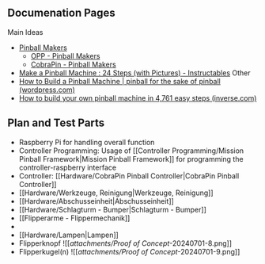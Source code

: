 ## Documenation Pages
Main Ideas
- [Pinball Makers](https://pinballmakers.com/wiki/index.php?title=Main_Page) 
	- [OPP - Pinball Makers](https://pinballmakers.com/wiki/index.php?title=OPP) 
	- [CobraPin - Pinball Makers](https://pinballmakers.com/wiki/index.php?title=CobraPin) 
- [Make a Pinball Machine : 24 Steps (with Pictures) - Instructables](https://www.instructables.com/Making-a-Pinball-Machine/) 
Other
- [How to Build a Pinball Machine | pinball for the sake of pinball (wordpress.com)](https://howtobuildapinballmachine.wordpress.com/) 
- [How to build your own pinball machine in 4,761 easy steps (inverse.com)](https://www.inverse.com/input/culture/homebrew-pinball-expo-2021) 
## Plan and Test Parts
- Raspberry Pi for handling overall function
- Controller Programming: Usage of [[Controller Programming/Mission Pinball Framework|Mission Pinball Framework]] for programming the controller-raspberry interface
- Controller: [[Hardware/CobraPin Pinball Controller|CobraPin Pinball Controller]] 
- [[Hardware/Werkzeuge, Reinigung|Werkzeuge, Reinigung]] 
- [[Hardware/Abschusseinheit|Abschusseinheit]]
- [[Hardware/Schlagturm - Bumper|Schlagturm - Bumper]] 
- [[Flipperarme - Flippermechanik]] 
- 
- [[Hardware/Lampen|Lampen]] 
- Flipperknopf
	![[_attachments/Proof of Concept_-20240701-8.png]] 
- Flipperkugel(n)
	![[_attachments/Proof of Concept_-20240701-9.png]] 

